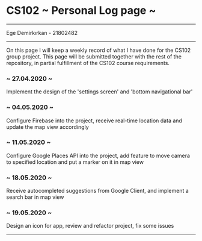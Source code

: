 # CS102 ~ Personal Log page ~
****
Ege Demirkırkan - 21802482
****

On this page I will keep a weekly record of what I have done for the CS102 group project. This page will be submitted together with the rest of the repository, in partial fulfillment of the CS102 course requirements.

### ~ 27.04.2020 ~
Implement the design of the 'settings screen' and 'bottom navigational bar' 
### ~ 04.05.2020 ~
Configure Firebase into the project, receive real-time location data and update the map view accordingly
### ~ 11.05.2020 ~
Configure Google Places API into the project, add feature to move camera to specified location and put a marker on it in map view
### ~ 18.05.2020 ~
Receive autocompleted suggestions from Google Client, and implement a search bar in map view
### ~ 19.05.2020 ~
Design an icon for app, review and refactor project, fix some issues

****
